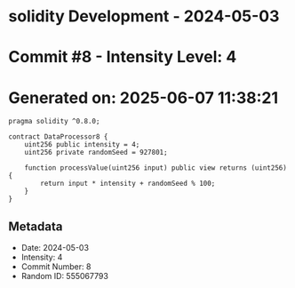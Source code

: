 ﻿# solidity Development - 2024-05-03
# Commit #8 - Intensity Level: 4
# Generated on: 2025-06-07 11:38:21
```solidity
pragma solidity ^0.8.0;

contract DataProcessor8 {
    uint256 public intensity = 4;
    uint256 private randomSeed = 927801;

    function processValue(uint256 input) public view returns (uint256) {
        return input * intensity + randomSeed % 100;
    }
}
```
## Metadata
- Date: 2024-05-03
- Intensity: 4
- Commit Number: 8
- Random ID: 555067793
